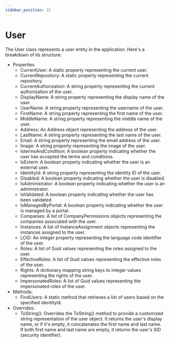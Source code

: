 ```yaml
---
sidebar_position: 15
---
```

# User

The User class represents a user entity in the application. Here's a breakdown of its structure:

- Properties
  - CurrentUser: A static property representing the current user.
  - CurrentRepository: A static property representing the current repository.
  - CurrentAuthorization: A string property representing the current authorization of the user.
  - DisplayName: A string property representing the display name of the user.
  - UserName: A string property representing the username of the user.
  - FirstName: A string property representing the first name of the user.
  - MiddleName: A string property representing the middle name of the user.
  - Address: An Address object representing the address of the user.
  - LastName: A string property representing the last name of the user.
  - Email: A string property representing the email address of the user.
  - Image: A string property representing the image of the user.
  - IstermsAndCondition: A boolean property indicating whether the user has accepted the terms and conditions.
  - IsExtern: A boolean property indicating whether the user is an external user.
  - IdentityId: A string property representing the identity ID of the user.
  - Disabled: A boolean property indicating whether the user is disabled.
  - IsAdministrator: A boolean property indicating whether the user is an administrator.
  - IsValidated: A boolean property indicating whether the user has been validated.
  - IsManagedByPortal: A boolean property indicating whether the user is managed by a portal.
  - Companies: A list of CompanyPermissions objects representing the companies associated with the user.
  - Instances: A list of InstanceAssignment objects representing the instances assigned to the user.
  - LCID: An integer property representing the language code identifier of the user.
  - Roles: A list of Guid values representing the roles assigned to the user.
  - EffectiveRoles: A list of Guid values representing the effective roles of the user.
  - Rights: A dictionary mapping string keys to integer values representing the rights of the user.
  - ImpersonatedRoles: A list of Guid values representing the impersonated roles of the user.
- Methods:
  - FindUsers: A static method that retrieves a list of users based on the specified identityId.
- Overrides:
  - ToString(): Overrides the ToString() method to provide a customized string representation of the user object.
It returns the user's display name, or if it's empty, it concatenates the first name and last name. If both first name and last name are empty, it returns the user's SID (security identifier).
